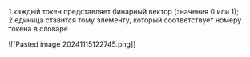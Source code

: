 
1.каждый токен представляет бинарный вектор (значения 0 или 1);
2.единица ставится тому элементу, который соответствует номеру токена в словаре

![[Pasted image 20241115122745.png]]

